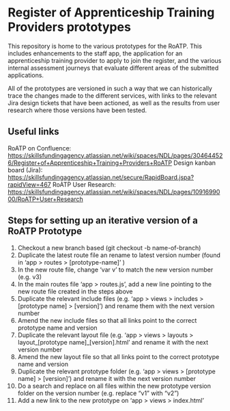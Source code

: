# Register of Apprenticeship Training Providers prototypes

This repository is home to the various prototypes for the RoATP.
This includes enhancements to the staff app, the application for an apprenticeship training provider to apply to join the register, and the various internal assessment journeys that evaluate different areas of the submitted applications.

All of the prototypes are versioned in such a way that we can historically trace the changes made to the different services, with links to the relevant Jira design tickets that have been actioned, as well as the results from user research where those versions have been tested.

## Useful links
RoATP on Confluence: https://skillsfundingagency.atlassian.net/wiki/spaces/NDL/pages/304644526/Register+of+Apprenticeship+Training+Providers+RoATP
Design kanban board (Jira): https://skillsfundingagency.atlassian.net/secure/RapidBoard.jspa?rapidView=467
RoATP User Research: https://skillsfundingagency.atlassian.net/wiki/spaces/NDL/pages/1091699000/RoATP+User+Research

## Steps for setting up an iterative version of a RoATP Prototype
1. Checkout a new branch based (git checkout -b name-of-branch)
2. Duplicate the latest route file an rename to latest version number (found in ‘app > routes > [prototype-name]’ )
3. In the new route file, change ‘var v’ to match the new version number (e.g. v3)
4. In the main routes file ‘app > routes.js’, add a new line pointing to the new route file created in the steps above
5. Duplicate the relevant include files (e.g. ‘app > views > includes > [prototype name] > [version]’) and rename them with the next version number
6. Amend the new include files so that all links point to the correct prototype name and version
7. Duplicate the relevant layout file (e.g. ‘app > views > layouts > layout_[prototype name]_[version].html’ and rename it with the next version number
8. Amend the new layout file so that all links point to the correct prototype name and version 
9. Duplicate the relevant prototype folder (e.g. ‘app > views > [prototype name] > [version]’) and rename it with the next version number
10. Do a search and replace on all files within the new prototype version folder on the version number (e.g. replace “v1” with “v2”)
11. Add a new link to the new prototype on ‘app > views > index.html’
